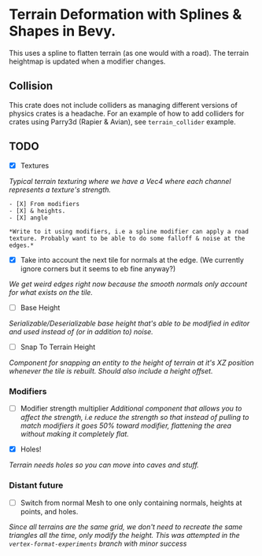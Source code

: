 
# Terrain Deformation with Splines & Shapes in Bevy.

This uses a spline to flatten terrain (as one would with a road). The terrain heightmap is updated when a modifier changes.

## Collision

This crate does not include colliders as managing different versions of physics crates is a headache. For an example of how to add colliders for crates using Parry3d (Rapier & Avian), see `terrain_collider` example.

## TODO

- [X] Textures

*Typical terrain texturing where we have a Vec4 where each channel represents a texture's strength.*

    - [X] From modifiers
    - [X] & heights.
    - [X] angle

    *Write to it using modifiers, i.e a spline modifier can apply a road texture. Probably want to be able to do some falloff & noise at the edges.*

- [X] Take into account the next tile for normals at the edge. (We currently ignore corners but it seems to eb fine anyway?)

*We get weird edges right now because the smooth normals only account for what exists on the tile.*

- [ ] Base Height

*Serializable/Deserializable base height that's able to be modified in editor and used instead of (or in addition to) noise.*

- [ ] Snap To Terrain Height

*Component for snapping an entity to the height of terrain at it's XZ position whenever the tile is rebuilt. Should also include a height offset.*

### Modifiers

- [ ] Modifier strength multiplier
*Additional component that allows you to affect the strength, i.e reduce the strength so that instead of pulling to match modifiers it goes 50% toward modifier, flattening the area without making it completely flat.* 

- [X] Holes!

*Terrain needs holes so you can move into caves and stuff.*

### Distant future

- [ ] Switch from normal Mesh to one only containing normals, heights at points, and holes.

*Since all terrains are the same grid, we don't need to recreate the same triangles all the time, only modify the height. This was attempted in the `vertex-format-experiments` branch with minor success*